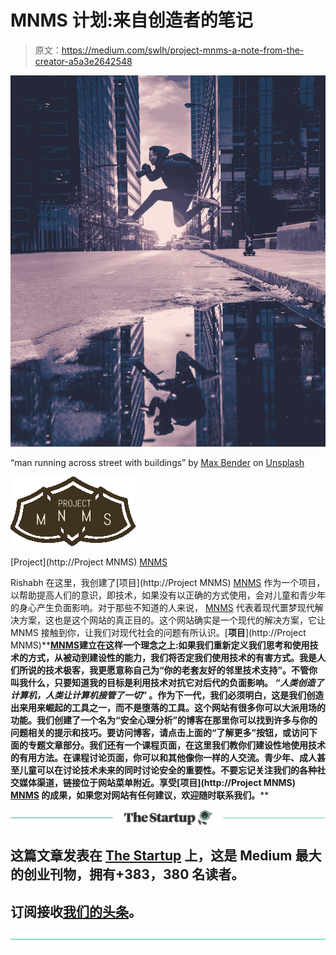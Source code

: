 # MNMS 计划:来自创造者的笔记

> 原文：<https://medium.com/swlh/project-mnms-a-note-from-the-creator-a5a3e2642548>

![](img/af00375a6a4f7a30aff172878d4a3a2f.png)

“man running across street with buildings” by [Max Bender](https://unsplash.com/@maxwbender?utm_source=medium&utm_medium=referral) on [Unsplash](https://unsplash.com?utm_source=medium&utm_medium=referral)

![](img/fa44ac8fc32d53594b7f40f40997cc1f.png)

[Project](http://Project MNMS) [MNMS](http://projectmnms.org)

Rishabh 在这里，我创建了[项目](http://Project MNMS) [MNMS](http://projectmnms.org) 作为一个项目，以帮助提高人们的意识，即技术，如果没有以正确的方式使用，会对儿童和青少年的身心产生负面影响。对于那些不知道的人来说， [MNMS](http://projectmnms.org) 代表着现代噩梦现代解决方案，这也是这个网站的真正目的。这个网站确实是一个现代的解决方案，它让 MNMS 接触到你，让我们对现代社会的问题有所认识。[**项目**](http://Project MNMS)**[**MNMS**](http://projectmnms.org)**建立在这样一个理念之上:如果我们重新定义我们思考和使用技术的方式，从被动到建设性的能力，我们将否定我们使用技术的有害方式。我是人们所说的技术极客，我更愿意称自己为“你的老套友好的邻里技术支持”。不管你叫我什么，只要知道我的目标是利用技术对抗它对后代的负面影响。 ***“人类创造了计算机，人类让计算机接管了一切”*** 。作为下一代，我们必须明白，这是我们创造出来用来崛起的工具之一，而不是堕落的工具。这个网站有很多你可以大派用场的功能。我们创建了一个名为“安全心理分析”的博客在那里你可以找到许多与你的问题相关的提示和技巧。要访问博客，请点击上面的“了解更多”按钮，或访问下面的专题文章部分。我们还有一个课程页面，在这里我们教你们建设性地使用技术的有用方法。在课程讨论页面，你可以和其他像你一样的人交流。青少年、成人甚至儿童可以在讨论技术未来的同时讨论安全的重要性。不要忘记关注我们的各种社交媒体渠道，链接位于网站菜单附近。享受[项目](http://Project MNMS) [MNMS](http://projectmnms.org) 的成果，如果您对网站有任何建议，欢迎随时联系我们。****

**[![](img/308a8d84fb9b2fab43d66c117fcc4bb4.png)](https://medium.com/swlh)**

## **这篇文章发表在 [The Startup](https://medium.com/swlh) 上，这是 Medium 最大的创业刊物，拥有+383，380 名读者。**

## **订阅接收[我们的头条](http://growthsupply.com/the-startup-newsletter/)。**

**[![](img/b0164736ea17a63403e660de5dedf91a.png)](https://medium.com/swlh)**